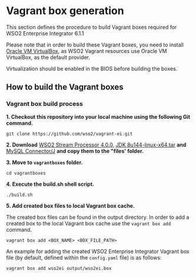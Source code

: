 # Vagrant box generation

This section defines the procedure to build Vagrant boxes required for WSO2 Enterprise Integrator 6.1.1

Please note that in order to build these Vagrant boxes, you need to install
[Oracle VM VirtualBox](http://www.oracle.com/technetwork/server-storage/virtualbox/downloads/index.html),
as WSO2 Vagrant resources use Oracle VM VirtualBox, as the default provider.

Virtualization should be enabled in the BIOS before building the boxes.
## How to build the Vagrant boxes

### Vagrant box build process

**1. Checkout this repository into your local machine using the following Git command.**
```
git clone https://github.com/wso2/vagrant-ei.git
```
**2. Download**
	[WSO2 Stream Processor 4.0.0](https://wso2.com/integration#download), [JDK 8u144-linux-x64.tar](http://www.oracle.com/technetwork/java/javase/downloads/jdk8-downloads-2133151.html) **and**  [MySQL Connector/J](https://dev.mysql.com/downloads/connector/j/) **and copy them to the "files' folder.**

**3. Move to `vagrantboxes` folder.**

    cd vagrantboxes

**4. Execute the build.sh shell script.**

    ./build.sh

**5. Add created box files to local Vagrant box cache.**

The created box files can be found in the output directory. In order to add a created box to the local Vagrant box cache use the `vagrant box add` command.

    vagrant box add <BOX_NAME> <BOX_FILE_PATH>

An example for adding the created WSO2 Enterprise Integrator Vagrant box file (by default, defined
within the `config.yaml` file) is as follows:

    vagrant box add wso2ei output/wso2ei.box



